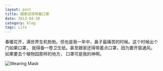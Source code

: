 ```yaml
---
layout: post
title: 跟家还得带着口罩
date: 2013-04-30
category: blog
tags: Life
---
```


春暖花开，满世界生机勃勃。但也是我一年中，鼻子最痛苦的时候。这个时候出个门如果口罩，
就得备一卷卫生纸。甚至跟家还得带着点口罩，因为要开窗通风。如果要去个植物园那样的地方，
口罩可是我的神啊。

![Wearing Mask](http://farm9.staticflickr.com/8540/8694526863_198ea71813_z.jpg)
